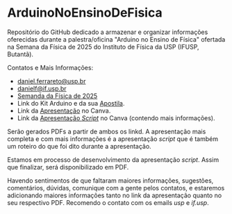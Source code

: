 # ArduinoNoEnsinoDeFisica
Repositório do GitHub dedicado a armazenar e organizar informações oferecidas durante a palestra/oficina "Arduino no Ensino de Física" ofertada na Semana da Física de 2025 do Instituto de Física da USP (IFUSP, Butantã).

Contatos e Mais Informações:
- daniel.ferrareto@usp.br
- danielf@if.usp.br
- [Semanda da Física de 2025](<https://portal.if.usp.br/ifusp/pt-br/evento/semana-da-física>)
- Link do Kit Arduino e da sua [Apostila](<https://github.com/DaniFerrareto/ArduinoNoEnsinoDeFisica2025/blob/main/Apostila-Eletrogate_-_Kit_Arduino_Iniciante.pdf>).
- Link da [Apresentação](<https://www.canva.com/design/DAG2iOYbbmE/ZQxGWUSTiDCog5yeBYYRSA/edit?utm_content=DAG2iOYbbmE&utm_campaign=designshare&utm_medium=link2&utm_source=sharebutton>) no Canva.
- Link da [Apresentação _Script_](<https://www.canva.com/design/DAG1-HYg07E/1C-joUiqXUqAl4sVGhnmjw/edit?utm_content=DAG1-HYg07E&utm_campaign=designshare&utm_medium=link2&utm_source=sharebutton>) no Canva (contendo mais informações).

Serão gerados PDFs a partir de ambos os linkd. A apresentação mais completa e com mais informações é a apresentação _script_ que é também um roteiro do que foi dito durante a apresentação.

Estamos em processo de desenvolvimento da apresentação _script_. Assim que finalizar, será disponibilizado em PDF.

Havendo sentimentos de que faltaram maiores informações, sugestões, comentários, dúvidas, comunique com a gente pelos contatos, e estaremos adicionando maiores informações tanto no link da apresentação quanto no seu respectivo PDF. Recomendo o contato com os emails _usp_ e _if.usp_.
